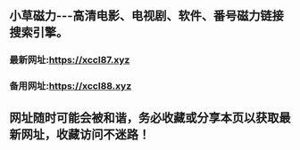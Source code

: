 ## **小草磁力---高清电影、电视剧、软件、番号磁力链接搜索引擎。**
### 最新网址:<a href="https://xccl87.xyz" target="_blank">https://xccl87.xyz</a>
### 备用网址:<a href="https://xccl88.xyz" target="_blank">https://xccl88.xyz</a>
## 网址随时可能会被和谐，务必收藏或分享本页以获取最新网址，收藏访问不迷路！

